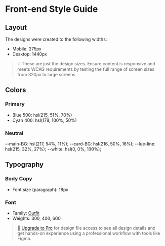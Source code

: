 # Front-end Style Guide

## Layout

The designs were created to the following widths:

- Mobile: 375px
- Desktop: 1440px

> 💡 These are just the design sizes. Ensure content is responsive and meets WCAG requirements by testing the full range of screen sizes from 320px to large screens.

## Colors

### Primary

- Blue 500: hsl(215, 51%, 70%)
- Cyan 400: hsl(178, 100%, 50%)

### Neutral

--main-BG: hsl(217, 54%, 11%);
--card-BG: hsl(216, 50%, 16%);
--lue-line: hsl(215, 32%, 27%);
--white: hsl(0, 0%, 100%);

## Typography

### Body Copy

- Font size (paragraph): 18px

### Font

- Family: [Outfit](https://fonts.google.com/specimen/Outfit)
- Weights: 300, 400, 600

> 💎 [Upgrade to Pro](https://www.frontendmentor.io/pro?ref=style-guide) for design file access to see all design details and get hands-on experience using a professional workflow with tools like Figma.
